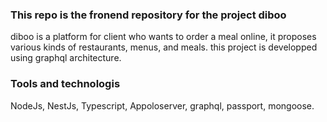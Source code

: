 ### This repo is the fronend repository for the project diboo

diboo is a platform for client who wants to order a meal online, it proposes various kinds of restaurants, menus, and meals.
this project is developped using graphql architecture.

### Tools and technologis

NodeJs, NestJs, Typescript, Appoloserver, graphql, passport, mongoose.

